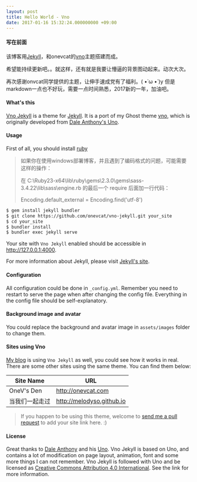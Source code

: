 ```yaml
---
layout: post
title: Hello World - Vno
date: 2017-01-16 15:32:24.000000000 +09:00
---
```

#### 写在前面

该博客用[Jekyll](http://jekyllrb.com)，和onevcat的[vno](https://github.com/onevcat/vno-jekyll)主题搭建而成。

希望能持续更新吧。。就这样，还有就是我要让懵逼的背景图动起来。动次大次。

再次感谢onvcat同学提供的主题，让伸手速成党有了福利。( •̀ ω •́ )y 但是markdown一点也不好玩，需要一点时间熟悉，2017新的一年，加油吧。

#### What's this

[Vno Jekyll](https://github.com/onevcat/vno-jekyll) is a theme for [Jekyll](http://jekyllrb.com). It is a port of my Ghost theme [vno](https://github.com/onevcat/vno), which is originally developed from [Dale Anthony's Uno](https://github.com/daleanthony/uno).

#### Usage

First of all, you should install [ruby](https://www.ruby-lang.org/en/documentation/installation/#rubyinstaller)

> 如果你在使用windows部署博客，并且遇到了编码格式的问题，可能需要这样的操作：
> 
> 在 C:\Ruby23-x64\lib\ruby\gems\2.3.0\gems\sass-3.4.22\lib\sass\engine.rb
的最后一个 require 后面加一行代码：
>
> Encoding.default_external = Encoding.find('utf-8')

```bash
$ gem install jekyll bundler
$ git clone https://github.com/onevcat/vno-jekyll.git your_site
$ cd your_site
$ bundler install
$ bundler exec jekyll serve
```

Your site with `Vno Jekyll` enabled should be accessible in http://127.0.0.1:4000.

For more information about Jekyll, please visit [Jekyll's site](http://jekyllrb.com).

#### Configuration

All configuration could be done in `_config.yml`. Remember you need to restart to serve the page when after changing the config file. Everything in the config file should be self-explanatory.

#### Background image and avatar

You could replace the background and avatar image in `assets/images` folder to change them.

#### Sites using Vno

[My blog](http://onevcat.com) is using `Vno Jekyll` as well, you could see how it works in real. There are some other sites using the same theme. You can find them below:

| Site Name    | URL                          |
| ------------ | -----------------------------|
| OneV's Den   | http://onevcat.com           |
| 当我们一起走过   | http://melodyso.github.io           |

> If you happen to be using this theme, welcome to [send me a pull request](https://github.com/onevcat/vno-jekyll/pulls) to add your site link here. :)

#### License

Great thanks to [Dale Anthony](https://github.com/daleanthony) and his [Uno](https://github.com/daleanthony/uno). Vno Jekyll is based on Uno, and contains a lot of modification on page layout, animation, font and some more things I can not remember. Vno Jekyll is followed with Uno and be licensed as [Creative Commons Attribution 4.0 International](http://creativecommons.org/licenses/by/4.0/). See the link for more information.
